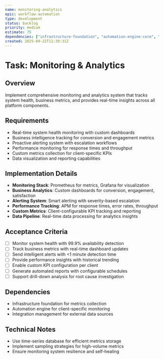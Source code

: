 ```yaml
---
name: monitoring-analytics
epic: workflow-automation
type: development
status: backlog
priority: medium
estimate: 75
dependencies: ["infrastructure-foundation", "automation-engine-core", "integration-management"]
created: 2025-09-22T11:39:31Z
---
```


# Task: Monitoring & Analytics

## Overview
Implement comprehensive monitoring and analytics system that tracks system health, business metrics, and provides real-time insights across all platform components.

## Requirements
- Real-time system health monitoring with custom dashboards
- Business intelligence tracking for conversion and engagement metrics
- Proactive alerting system with escalation workflows
- Performance monitoring for response times and throughput
- Custom metrics collection for client-specific KPIs
- Data visualization and reporting capabilities

## Implementation Details
- **Monitoring Stack**: Prometheus for metrics, Grafana for visualization
- **Business Analytics**: Custom dashboards for conversion, engagement, satisfaction
- **Alerting System**: Smart alerting with severity-based escalation
- **Performance Tracking**: APM for response times, error rates, throughput
- **Custom Metrics**: Client-configurable KPI tracking and reporting
- **Data Pipeline**: Real-time data processing for analytics insights

## Acceptance Criteria
- [ ] Monitor system health with 99.9% availability detection
- [ ] Track business metrics with real-time dashboard updates
- [ ] Send intelligent alerts with <1 minute detection time
- [ ] Provide performance insights with historical trending
- [ ] Enable custom KPI configuration per client
- [ ] Generate automated reports with configurable schedules
- [ ] Support drill-down analysis for root cause investigation

## Dependencies
- Infrastructure foundation for metrics collection
- Automation engine for client-specific monitoring
- Integration management for external data sources

## Technical Notes
- Use time-series database for efficient metrics storage
- Implement sampling strategies for high-volume metrics
- Ensure monitoring system resilience and self-healing